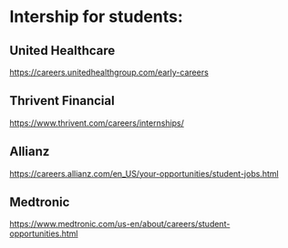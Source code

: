 # Intership for students:  

## United Healthcare   
https://careers.unitedhealthgroup.com/early-careers

## Thrivent Financial      
https://www.thrivent.com/careers/internships/

## Allianz   
https://careers.allianz.com/en_US/your-opportunities/student-jobs.html  


## Medtronic
https://www.medtronic.com/us-en/about/careers/student-opportunities.html
